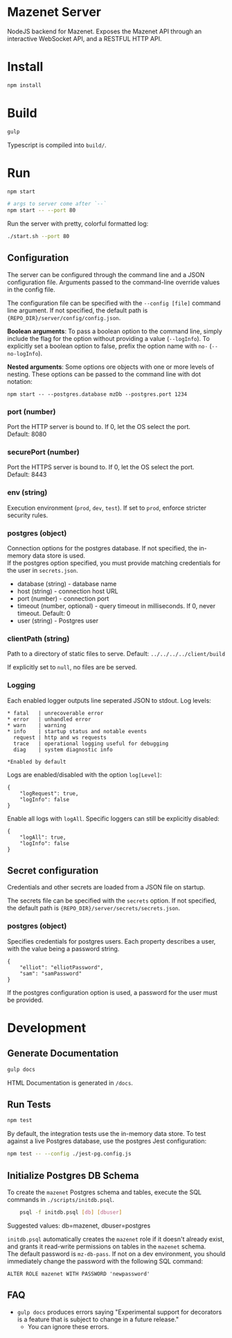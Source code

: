 # Mazenet Server
NodeJS backend for Mazenet. Exposes the Mazenet API through an interactive WebSocket API, and a RESTFUL HTTP API.

# Install
```bash
npm install
```

# Build
```bash
gulp
```
Typescript is compiled into `build/`.

# Run
```bash
npm start

# args to server come after `--`
npm start -- --port 80
```

Run the server with pretty, colorful formatted log:
```bash
./start.sh --port 80
```

## Configuration
The server can be configured through the command line and a JSON configuration file.
Arguments passed to the command-line override values in the config file.

The configuration file can be specified with the `--config [file]` command line argument.
If not specified, the default path is `{REPO_DIR}/server/config/config.json`.

**Boolean arguments**: To pass a boolean option to the command line, simply include the flag for the option without providing a value (`--logInfo`).
To explicitly set a boolean option to false, prefix the option name with `no-` (`--no-logInfo`).

**Nested arguments**: Some options ore objects with one or more levels of nesting. These options can be passed to the command line with dot notation:
```
npm start -- --postgres.database mzDb --postgres.port 1234
```

### port (number)
Port the HTTP server is bound to. If 0, let the OS select the port.  
Default: 8080

### securePort (number)
Port the HTTPS server is bound to. If 0, let the OS select the port.  
Default: 8443

### env (string)
Execution environment (`prod`, `dev`, `test`).
If set to `prod`, enforce stricter security rules.

### postgres (object)
Connection options for the postgres database. If not specified, the in-memory data store is used.  
If the postgres option specified, you must provide matching credentials for the user in `secrets.json`.

 - database (string) - database name
 - host (string) - connection host URL
 - port (number) - connection port
 - timeout (number, optional) - query timeout in milliseconds. If 0, never timeout. Default: 0
 - user (string) - Postgres user

### clientPath (string)
Path to a directory of static files to serve.
Default: `../../../../client/build`

If explicitly set to `null`, no files are be served.

### Logging
Each enabled logger outputs line seperated JSON to stdout.
Log levels:
```
* fatal   | unrecoverable error
* error   | unhandled error
* warn    | warning
* info    | startup status and notable events
  request | http and ws requests
  trace   | operational logging useful for debugging
  diag    | system diagnostic info

*Enabled by default
```

Logs are enabled/disabled with the option `log[Level]`:
```
{
	"logRequest": true,
	"logInfo": false
}
```

Enable all logs with `logAll`. Specific loggers can still be explicitly disabled:
```
{
	"logAll": true,
	"logInfo": false
}
```

## Secret configuration
Credentials and other secrets are loaded from a JSON file on startup.

The secrets file can be specified with the `secrets` option. If not specified, the default path is `{REPO_DIR}/server/secrets/secrets.json`.

### postgres (object)
Specifies credentials for postgres users. Each property describes a user, with the value being a password string.
```
{
	"elliot": "elliotPassword",
	"sam": "samPassword"
}
```

If the postgres configuration option is used, a password for the user must be provided.

# Development

## Generate Documentation
```bash
gulp docs
```
HTML Documentation is generated in `/docs`.

## Run Tests
```bash
npm test
```
By default, the integration tests use the in-memory data store. To test against a live Postgres database, use the postgres Jest configuration:
```bash
npm test -- --config ./jest-pg.config.js
```

## Initialize Postgres DB Schema
To create the `mazenet` Postgres schema and tables, execute the SQL commands in `./scripts/initdb.psql`.
```bash
	psql -f initdb.psql [db] [dbuser]
```
Suggested values: db=mazenet, dbuser=postgres

`initdb.psql` automatically creates the `mazenet` role if it doesn't already exist, and grants it read-write permissions on tables in the `mazenet` schema.  
The default password is `mz-db-pass`. If not on a dev environment, you should immediately change the password with the following SQL command:
```
ALTER ROLE mazenet WITH PASSWORD 'newpassword'
```

## FAQ
 - `gulp docs` produces errors saying "Experimental support for decorators is a feature that is subject to change in a future release."
   - You can ignore these errors.

